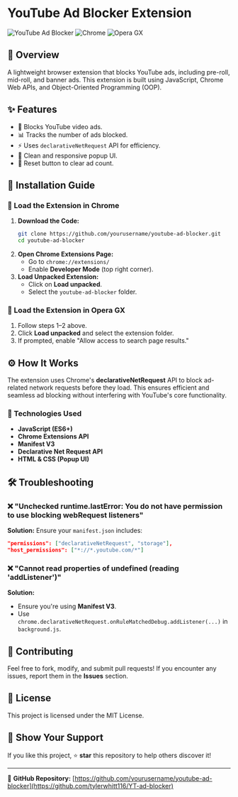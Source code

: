 # YouTube Ad Blocker Extension

![YouTube Ad Blocker](https://img.shields.io/badge/version-1.0-blue.svg) ![Chrome](https://img.shields.io/badge/compatible-Chrome-orange.svg) ![Opera GX](https://img.shields.io/badge/compatible-Opera%20GX-purple.svg)

## 🚀 Overview
A lightweight browser extension that blocks YouTube ads, including pre-roll, mid-roll, and banner ads. This extension is built using JavaScript, Chrome Web APIs, and Object-Oriented Programming (OOP).

## ✨ Features
- 🚫 Blocks YouTube video ads.
- 📊 Tracks the number of ads blocked.
- ⚡ Uses `declarativeNetRequest` API for efficiency.
- 🎨 Clean and responsive popup UI.
- 🔄 Reset button to clear ad count.

## 📜 Installation Guide

### **🔹 Load the Extension in Chrome**
1. **Download the Code:**
   ```sh
   git clone https://github.com/yourusername/youtube-ad-blocker.git
   cd youtube-ad-blocker
   ```
2. **Open Chrome Extensions Page:**
   - Go to `chrome://extensions/`
   - Enable **Developer Mode** (top right corner).
3. **Load Unpacked Extension:**
   - Click on **Load unpacked**.
   - Select the `youtube-ad-blocker` folder.

### **🔸 Load the Extension in Opera GX**
1. Follow steps 1–2 above.
2. Click **Load unpacked** and select the extension folder.
3. If prompted, enable "Allow access to search page results."

## ⚙️ How It Works
The extension uses Chrome's **declarativeNetRequest** API to block ad-related network requests before they load. This ensures efficient and seamless ad blocking without interfering with YouTube's core functionality.

### **🔧 Technologies Used**
- **JavaScript (ES6+)**
- **Chrome Extensions API**
- **Manifest V3**
- **Declarative Net Request API**
- **HTML & CSS (Popup UI)**

## 🛠 Troubleshooting

### ❌ "Unchecked runtime.lastError: You do not have permission to use blocking webRequest listeners"
**Solution:** Ensure your `manifest.json` includes:
```json
"permissions": ["declarativeNetRequest", "storage"],
"host_permissions": ["*://*.youtube.com/*"]
```

### ❌ "Cannot read properties of undefined (reading 'addListener')"
**Solution:**
- Ensure you're using **Manifest V3**.
- Use `chrome.declarativeNetRequest.onRuleMatchedDebug.addListener(...)` in `background.js`.

## 📌 Contributing
Feel free to fork, modify, and submit pull requests! If you encounter any issues, report them in the **Issues** section.

## 📜 License
This project is licensed under the MIT License.

## 🌟 Show Your Support
If you like this project, ⭐ **star** this repository to help others discover it!

---

🔗 **GitHub Repository:** [https://github.com/yourusername/youtube-ad-blocker](https://github.com/tylerwhitt116/YT-ad-blocker)

